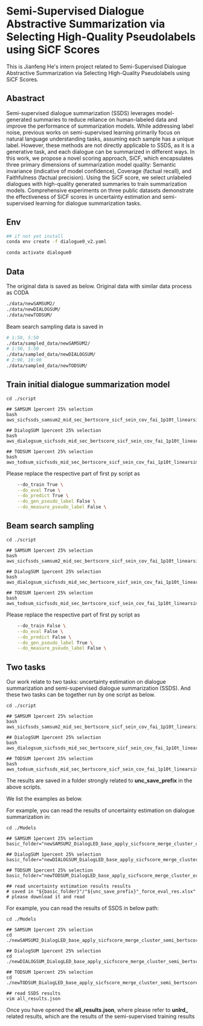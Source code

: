 # Semi-Supervised Dialogue Abstractive Summarization via Selecting High-Quality Pseudolabels using SiCF Scores
This is Jianfeng He's intern project related to Semi-Supervised Dialogue Abstractive Summarization via Selecting High-Quality 
Pseudolabels using SiCF Scores. 

## Abastract
Semi-supervised dialogue summarization (SSDS) leverages model-generated summaries to reduce reliance on human-labeled data and improve the performance of summarization models. While addressing label noise, previous works on semi-supervised learning primarily focus on natural language understanding tasks, assuming each sample has a unique label. However, these methods are not directly applicable to SSDS, as it is a generative task, and each dialogue can be summarized in different ways. In this work, we propose a novel scoring approach, SiCF, which encapsulates three primary dimensions of summarization model quality: Semantic invariance (indicative of model confidence), Coverage (factual recall), and Faithfulness (factual precision). Using the SiCF score, we select unlabeled dialogues with high-quality generated summaries to train summarization models. Comprehensive experiments on three public datasets demonstrate the effectiveness of SiCF scores in uncertainty estimation and semi-supervised learning for dialogue summarization tasks.

## Env
```bash
## if not yet install
conda env create -f dialogue0_v2.yaml

conda activate dialogue0

```

## Data 
The original data is saved as below.
Original data with similar data process as CODA
```bash
./data/newSAMSUM2/
./data/newDIALOGSUM/
./data/newTODSUM/
```

Beam search sampling data is saved in 
```bash
# 1:50, 5:50
./data/sampled_data/newSAMSUM2/ 
# 1:50, 5:50
./data/sampled_data/newDIALOGSUM/
# 2:90, 10:90
./data/sampled_data/newTODSUM/
```

## Train initial dialogue summarization model
```shell
cd ./script

## SAMSUM 1percent 25% selection
bash aws_sicfssds_samsum2_mid_sec_bertscore_sicf_sein_cov_fai_1p10t_linearsim_samsel_5_25_full.sh

## DialogSUM 1percent 25% selection
bash aws_dialogsum_sicfssds_mid_sec_bertscore_sicf_sein_cov_fai_1p10t_linearsim_samsel_5_25_full.sh

## TODSUM 1percent 25% selection
bash aws_todsum_sicfssds_mid_sec_bertscore_sicf_sein_cov_fai_1p10t_linearsim_samsel_5_25_full.sh
```
Please replace the respective part of first py script as
```bash
    --do_train True \
    --do_eval True \
    --do_predict True \
    --do_gen_pseudo_label False \
    --do_measure_pseudo_label False \
```

## Beam search sampling
```shell
cd ./script

## SAMSUM 1percent 25% selection
bash aws_sicfssds_samsum2_mid_sec_bertscore_sicf_sein_cov_fai_1p10t_linearsim_samsel_5_25_full.sh

## DialogSUM 1percent 25% selection
bash aws_dialogsum_sicfssds_mid_sec_bertscore_sicf_sein_cov_fai_1p10t_linearsim_samsel_5_25_full.sh

## TODSUM 1percent 25% selection
bash aws_todsum_sicfssds_mid_sec_bertscore_sicf_sein_cov_fai_1p10t_linearsim_samsel_5_25_full.sh
```
Please replace the respective part of first py script as
```bash
    --do_train False \
    --do_eval False \
    --do_predict False \
    --do_gen_pseudo_label True \
    --do_measure_pseudo_label False \
```



## Two tasks
Our work relate to two tasks: uncertainty estimation on dialogue summarization and semi-supervised dialogue summarization (SSDS).
And these two tasks can be together run by one script as below.
```shell
cd ./script

## SAMSUM 1percent 25% selection
bash aws_sicfssds_samsum2_mid_sec_bertscore_sicf_sein_cov_fai_1p10t_linearsim_samsel_5_25_full.sh

## DialogSUM 1percent 25% selection
bash aws_dialogsum_sicfssds_mid_sec_bertscore_sicf_sein_cov_fai_1p10t_linearsim_samsel_5_25_full.sh

## TODSUM 1percent 25% selection
bash aws_todsum_sicfssds_mid_sec_bertscore_sicf_sein_cov_fai_1p10t_linearsim_samsel_5_25_full.sh
```
The results are saved in a folder strongly related to **unc_save_prefix** in the above scripts.

We list the examples as below.

For example, you can read the results of uncertainty estimation on dialogue summarization in:
```shell
cd ./Models

## SAMSUM 1percent 25% selection
basic_folder="newSAMSUM2_DialogLED_base_apply_sicfscore_merge_cluster_ori"

## DialogSUM 1percent 25% selection
basic_folder="newDIALOGSUM_DialogLED_base_apply_sicfscore_merge_cluster_ori"

## TODSUM 1percent 25% selection
basic_folder="newTODSUM_DialogLED_base_apply_sicfscore_merge_cluster_ori"

## read uncertainty estimation results results
# saved in "${basic_folder}"/"${unc_save_prefix}"_force_eval_res.xlsx"
# please download it and read
```

For example, you can read the results of SSDS in below path:
```shell
cd ./Models

## SAMSUM 1percent 25% selection
cd ./newSAMSUM2_DialogLED_base_apply_sicfscore_merge_cluster_semi_bertscore_wi_sicf_newSAMSUM2_1p10t_full_bnn_mean_dp_select_linearrank_aws_25

## DialogSUM 1percent 25% selection
cd ./newDIALOGSUM_DialogLED_base_apply_sicfscore_merge_cluster_semi_bertscore_wi_sicf_newDIALOGSUM_1p10t_full_bnn_mean_dp_select_linearrank_aws_25

## TODSUM 1percent 25% selection
cd ./newTODSUM_DialogLED_base_apply_sicfscore_merge_cluster_semi_bertscore_wi_sicf_newTODSUM_1p10t_full_bnn_mean_up_select_linearrank_aws_25

## read SSDS results
vim all_results.json
```
Once you have opened the **all_results.json**, where please refer to **unlrd_** related results, which are the results of the semi-supervised training results

